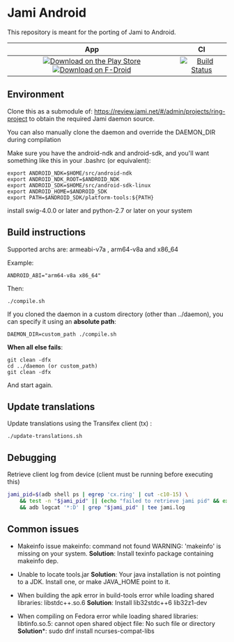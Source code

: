# Jami Android

This repository is meant for the porting of Jami to Android.

| App | CI
| :-: | :-: |
| [![Download on the Play Store](https://img.shields.io/badge/download-play%20store-blue.svg)](https://play.google.com/store/apps/details?id=cx.ring) [![Download on F-Droid](https://img.shields.io/badge/download-fdroid-blue.svg)](https://f-droid.org/repository/browse/?fdid=cx.ring) | [![Build Status](https://jenkins.jami.net/buildStatus/icon?job=client-android)](https://jenkins.jami.net/job/client-android/)

## Environment

Clone this as a submodule of:
<https://review.jami.net/#/admin/projects/ring-project>
to obtain the required Jami daemon source.

You can also manually clone the daemon and override the DAEMON_DIR
during compilation

Make sure you have the android-ndk and android-sdk, and you'll want something
like this in your .bashrc (or equivalent):

    export ANDROID_NDK=$HOME/src/android-ndk
    export ANDROID_NDK_ROOT=$ANDROID_NDK
    export ANDROID_SDK=$HOME/src/android-sdk-linux
    export ANDROID_HOME=$ANDROID_SDK
    export PATH=$ANDROID_SDK/platform-tools:${PATH}

install swig-4.0.0 or later and python-2.7 or later on your system

## Build instructions

Supported archs are: armeabi-v7a , arm64-v8a and x86_64

Example:

    ANDROID_ABI="arm64-v8a x86_64"

Then:

    ./compile.sh

If you cloned the daemon in a custom directory (other than ../daemon),
you can specify it using an **absolute path**:

    DAEMON_DIR=custom_path ./compile.sh

**When all else fails**:

    git clean -dfx
    cd ../daemon (or custom_path)
    git clean -dfx

And start again.

## Update translations

Update translations using the Transifex client (tx) :

    ./update-translations.sh

## Debugging

Retrieve client log from device (client must be running before executing this)

```sh
jami_pid=$(adb shell ps | egrep 'cx.ring' | cut -c10-15) \
    && test -n "$jami_pid" || (echo "failed to retrieve jami pid" && exit 1) \
    && adb logcat '*:D' | grep "$jami_pid" | tee jami.log
```

## Common issues

* Makeinfo issue
    makeinfo: command not found
    WARNING: 'makeinfo' is missing on your system.
    **Solution**:   Install texinfo package containing makeinfo dep.

* Unable to locate tools.jar
    **Solution**:   Your java installation is not pointing to a JDK.
                    Install one, or make JAVA_HOME point to it.

* When building the apk error in build-tools
    error while loading shared libraries: libstdc++.so.6
    **Solution**:   Install lib32stdc++6 lib32z1-dev

* When compiling on Fedora
    error while loading shared libraries: libtinfo.so.5: cannot open shared object file: No such file or directory
    **Solution***: sudo dnf install ncurses-compat-libs
